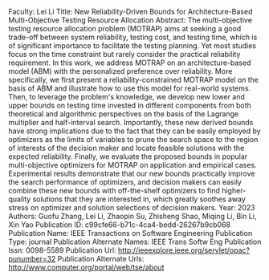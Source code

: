 Faculty: Lei Li
Title: New Reliability-Driven Bounds for Architecture-Based Multi-Objective Testing Resource Allocation
Abstract: The multi-objective testing resource allocation problem (MOTRAP) aims at seeking a good trade-off between system reliability, testing cost, and testing time, which is of significant importance to facilitate the testing planning. Yet most studies focus on the time constraint but rarely consider the practical reliability requirement. In this work, we address MOTRAP on an architecture-based model (ABM) with the personalized preference over reliability. More specifically, we first present a reliability-constrained MOTRAP model on the basis of ABM and illustrate how to use this model for real-world systems. Then, to leverage the problem's knowledge, we develop new lower and upper bounds on testing time invested in different components from both theoretical and algorithmic perspectives on the basis of the Lagrange multiplier and half-interval search. Importantly, these new derived bounds have strong implications due to the fact that they can be easily employed by optimizers as the limits of variables to prune the search space to the region of interests of the decision maker and locate feasible solutions with the expected reliability. Finally, we evaluate the proposed bounds in popular multi-objective optimizers for MOTRAP on application and empirical cases. Experimental results demonstrate that our new bounds practically improve the search performance of optimizers, and decision makers can easily combine these new bounds with off-the-shelf optimizers to find higher-quality solutions that they are interested in, which greatly soothes away stress on optimizer and solution selections of decision makers.
Year: 2023
Authors: Guofu Zhang, Lei Li, Zhaopin Su, Zhisheng Shao, Miqing Li, Bin Li, Xin Yao
Publication ID: c99cfe66-b71c-4ca4-bedd-26267b9cb068
Publication Name: IEEE Transactions on Software Engineering
Publication Type: journal
Publication Alternate Names: IEEE Trans Softw Eng
Publication Issn: 0098-5589
Publication Url: http://ieeexplore.ieee.org/servlet/opac?punumber=32
Publication Alternate Urls: http://www.computer.org/portal/web/tse/about
